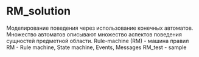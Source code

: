 # RM_solution
Моделирование поведения через использование конечных автоматов. Множество автоматов описывают множество аспектов поведения сущностей предметной области. 
Rule-machine (RM) - машина правил
RM - Rule machine, State machine, Events, Messages
RM_test - sample
